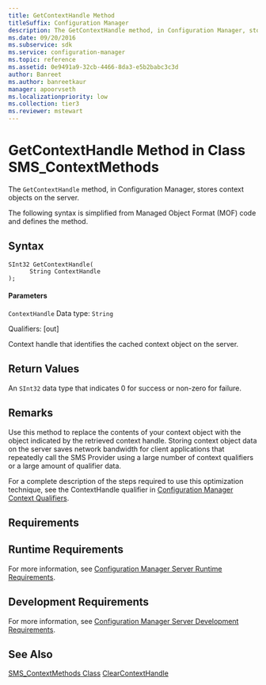```yaml
---
title: GetContextHandle Method
titleSuffix: Configuration Manager
description: The GetContextHandle method, in Configuration Manager, stores context objects on the server.
ms.date: 09/20/2016
ms.subservice: sdk
ms.service: configuration-manager
ms.topic: reference
ms.assetid: 0e9491a9-32cb-4466-8da3-e5b2babc3c3d
author: Banreet
ms.author: banreetkaur
manager: apoorvseth
ms.localizationpriority: low
ms.collection: tier3
ms.reviewer: mstewart
---
```

# GetContextHandle Method in Class SMS_ContextMethods
The `GetContextHandle` method, in Configuration Manager, stores context objects on the server.

 The following syntax is simplified from Managed Object Format (MOF) code and defines the method.

## Syntax

```
SInt32 GetContextHandle(
      String ContextHandle
);
```

#### Parameters
 `ContextHandle`
 Data type: `String`

 Qualifiers: [out]

 Context handle that identifies the cached context object on the server.

## Return Values
 An `SInt32` data type that indicates 0 for success or non-zero for failure.

## Remarks
 Use this method to replace the contents of your context object with the object indicated by the retrieved context handle. Storing context object data on the server saves network bandwidth for client applications that repeatedly call the SMS Provider using a large number of context qualifiers or a large amount of qualifier data.

 For a complete description of the steps required to use this optimization technique, see the ContextHandle qualifier in [Configuration Manager Context Qualifiers](../../../develop/core/understand/context-qualifiers.md).

## Requirements

## Runtime Requirements
 For more information, see [Configuration Manager Server Runtime Requirements](../../../develop/core/reqs/server-runtime-requirements.md).

## Development Requirements
 For more information, see [Configuration Manager Server Development Requirements](../../../develop/core/reqs/server-development-requirements.md).

## See Also
 [SMS_ContextMethods Class](../../../develop/reference/misc/sms_contextmethods-server-wmi-class.md)
 [ClearContextHandle](../../../develop/reference/misc/clearcontexthandle-method-in-class-sms_contextmethods.md)
